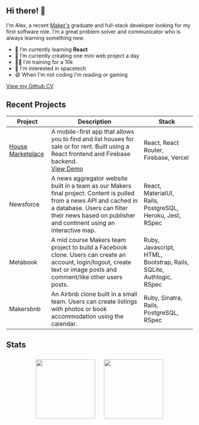 ## Hi there! 👋

I'm Alex, a recent [Maker's](https://www.makers.tech) graduate and full-stack developer looking for my first software role. I’m a great problem solver and communicator who is always learning something new.

* 🌱 I’m currently learning **React**
* 🔭 I’m currently creating one mini web project a day
* 🏃‍♂️ I'm training for a 10k
* 🚀 I'm interested in spacetech
* 😄 When I'm not coding I'm reading or gaming

[View my Github CV](https://github.com/alexboyling/CV)

## Recent Projects
| Project | Description | Stack |
| --- | --- | --- |
| [House Marketplace](https://github.com/alexboyling/house-marketplace) | A mobile-first app that allows you to find and list houses for sale or for rent. Built using a React frontend and Firebase backend.<br>[View Demo](https://house-marketplace-six.vercel.app) | React, React Router, Firebase, Vercel
| Newsforce | A news aggregator website built in a team as our Makers final project. Content is pulled from a news API and cached in a database. Users can filter their news based on publisher and continent using an interactive map. | React, MaterialUI, Rails, PostgreSQL, Heroku, Jest, RSpec
| Metabook | A mid course Makers team project to build a Facebook clone. Users can create an account, login/logout, create text or image posts and comment/like other users posts. | Ruby, Javascript, HTML, Bootstrap, Rails, SQLite, Authlogic, RSpec
| Makersbnb | An Airbnb clone built in a small team. Users can create listings with photos or book accommodation using the calendar. | Ruby, Sinatra, Rails, PostgreSQL, RSpec

## Stats

<p align="center">
  <img height="160px" style="padding: 10px;" src="https://github-readme-stats.vercel.app/api?username=alexboyling&show_icons=true" />  
  <img height="160px" style="padding: 10px;" src="https://github-readme-stats.vercel.app/api/top-langs/?username=alexboyling&layout=compact" />
</p>